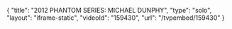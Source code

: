 {
    "title": "2012 PHANTOM SERIES: MICHAEL DUNPHY",
    "type": "solo",
    "layout": "iframe-static",
    "videoId": "159430",
    "url": "\/tvpembed\/159430"
}